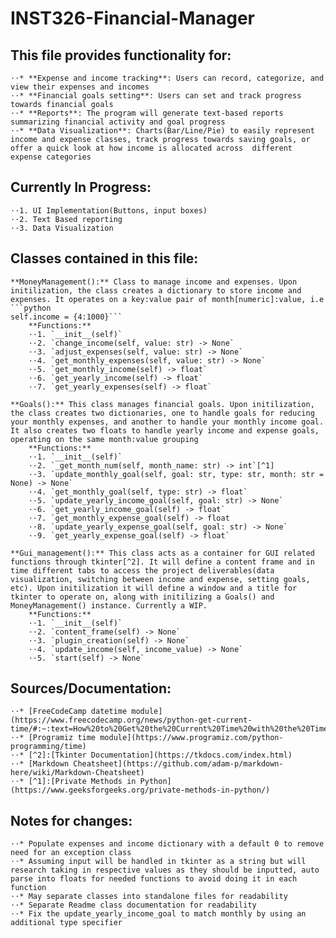 # INST326-Financial-Manager
## This file provides functionality for:
	⋅⋅* **Expense and income tracking**: Users can record, categorize, and view their expenses and incomes
	⋅⋅* **Financial goals setting**: Users can set and track progress towards financial goals
	⋅⋅* **Reports**: The program will generate text-based reports summarizing financial activity and goal progress
	⋅⋅* **Data Visualization**: Charts(Bar/Line/Pie) to easily represent income and expense classes, track progress towards saving goals, or offer a quick look at how income is allocated across  different expense categories

## Currently In Progress:
	⋅⋅1. UI Implementation(Buttons, input boxes)
	⋅⋅2. Text Based reporting
	⋅⋅3. Data Visualization 

## Classes contained in this file:
	**MoneyManagement():** Class to manage income and expenses. Upon initilization, the class creates a dictionary to store income and expenses. It operates on a key:value pair of month[numeric]:value, i.e 
	```python 
	self.income = {4:1000}```
		**Functions:**
		⋅⋅1. `__init__(self)`
		⋅⋅2. `change_income(self, value: str) -> None`
		⋅⋅3. `adjust_expenses(self, value: str) -> None`
		⋅⋅4. `get_monthly_expenses(self, value: str) -> None`
		⋅⋅5. `get_monthly_income(self) -> float`
		⋅⋅6. `get_yearly_income(self) -> float`
		⋅⋅7. `get_yearly_expenses(self) -> float`

	**Goals():** This class manages financial goals. Upon initilization, the class creates two dictionaries, one to handle goals for reducing your monthly expenses, and another to handle your monthly income goal. It also creates two floats to handle yearly income and expense goals, operating on the same month:value grouping
		**Functions:**
		⋅⋅1. `__init__(self)`
		⋅⋅2. `_get_month_num(self, month_name: str) -> int`[^1]
		⋅⋅3. `update_monthly_goal(self, goal: str, type: str, month: str = None) -> None`
		⋅⋅4. `get_monthly_goal(self, type: str) -> float`
		⋅⋅5. `update_yearly_income_goal(self, goal: str) -> None`
		⋅⋅6. `get_yearly_income_goal(self) -> float`
		⋅⋅7. `get_monthly_expense_goal(self) -> float
		⋅⋅8. `update_yearly_expense_goal(self, goal: str) -> None`
		⋅⋅9. `get_yearly_expense_goal(self) -> float`

	**Gui_management():** This class acts as a container for GUI related functions through tkinter[^2]. It will define a content frame and in time different tabs to access the project deliverables(data visualization, switching between income and expense, setting goals, etc). Upon initilization it will define a window and a title for tkinter to operate on, along with initilizing a Goals() and MoneyManagement() instance. Currently a WIP.
		**Functions:**
		⋅⋅1. `__init__(self)`
		⋅⋅2. `content_frame(self) -> None`
		⋅⋅3. `plugin_creation(self) -> None`
		⋅⋅4. `update_income(self, income_value) -> None`
		⋅⋅5. `start(self) -> None`



## Sources/Documentation:
	⋅⋅* [FreeCodeCamp datetime module](https://www.freecodecamp.org/news/python-get-current-time/#:~:text=How%20to%20Get%20the%20Current%20Time%20with%20the%20Time%20Module,the%20current%20date%20and%20time)
	⋅⋅* [Programiz time module](https://www.programiz.com/python-programming/time)
	⋅⋅* [^2]:[Tkinter Documentation](https://tkdocs.com/index.html)
	⋅⋅* [Markdown Cheatsheet](https://github.com/adam-p/markdown-here/wiki/Markdown-Cheatsheet)
	⋅⋅* [^1]:[Private Methods in Python](https://www.geeksforgeeks.org/private-methods-in-python/)



## Notes for changes:
	⋅⋅* Populate expenses and income dictionary with a default 0 to remove need for an exception class
    ⋅⋅* Assuming input will be handled in tkinter as a string but will research taking in respective values as they should be inputted, auto parse into floats for needed functions to avoid doing it in each function
	⋅⋅* May separate classes into standalone files for readability
	⋅⋅* Separate Readme class documentation for readability
	⋅⋅* Fix the update_yearly_income_goal to match monthly by using an additional type specifier

